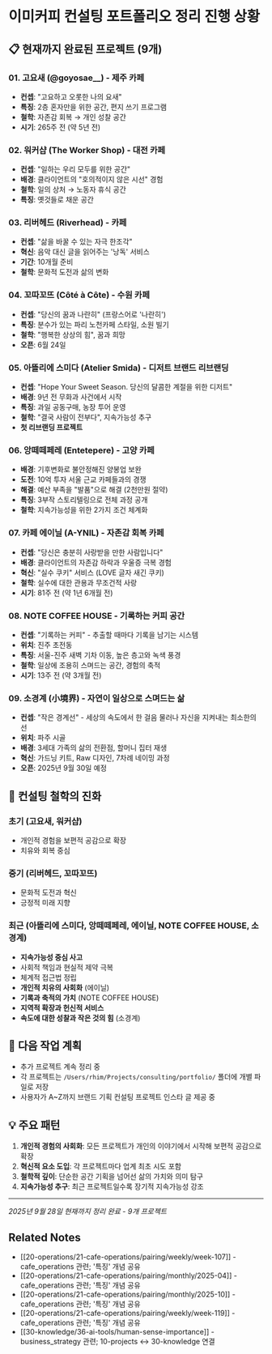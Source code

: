 # 이미커피 컨설팅 포트폴리오 정리 진행 상황

## 📋 현재까지 완료된 프로젝트 (9개)

### 01. 고요새 (@goyosae__) - 제주 카페
- **컨셉**: "고요하고 오롯한 나의 요새"
- **특징**: 2층 혼자만을 위한 공간, 편지 쓰기 프로그램
- **철학**: 자존감 회복 → 개인 성찰 공간
- **시기**: 265주 전 (약 5년 전)

### 02. 워커샵 (The Worker Shop) - 대전 카페
- **컨셉**: "일하는 우리 모두를 위한 공간"
- **배경**: 클라이언트의 "호의적이지 않은 시선" 경험
- **철학**: 일의 상처 → 노동자 휴식 공간
- **특징**: 옛것들로 채운 공간

### 03. 리버헤드 (Riverhead) - 카페
- **컨셉**: "삶을 바꿀 수 있는 자극 한조각"
- **혁신**: 음악 대신 글을 읽어주는 '낭독' 서비스
- **기간**: 10개월 준비
- **철학**: 문화적 도전과 삶의 변화

### 04. 꼬따꼬뜨 (Côté à Côte) - 수원 카페
- **컨셉**: "당신의 꿈과 나란히" (프랑스어로 '나란히')
- **특징**: 분수가 있는 파리 노천카페 스타일, 소원 빌기
- **철학**: "행복한 상상의 힘", 꿈과 희망
- **오픈**: 6월 24일

### 05. 아뜰리에 스미다 (Atelier Smida) - 디저트 브랜드 리브랜딩
- **컨셉**: "Hope Your Sweet Season. 당신의 달콤한 계절을 위한 디저트"
- **배경**: 9년 전 무화과 사건에서 시작
- **특징**: 과일 공동구매, 농장 투어 운영
- **철학**: "결국 사람이 전부다", 지속가능성 추구
- **첫 리브랜딩 프로젝트**

### 06. 앙떼떼페레 (Entetepere) - 고양 카페
- **배경**: 기후변화로 불안정해진 양봉업 보완
- **도전**: 10억 투자 서울 근교 카페들과의 경쟁
- **해결**: 예산 부족을 "발품"으로 해결 (2천만원 절약)
- **특징**: 3부작 스토리텔링으로 전체 과정 공개
- **철학**: 지속가능성을 위한 2가지 조건 체계화

### 07. 카페 에이닐 (A-YNIL) - 자존감 회복 카페
- **컨셉**: "당신은 충분히 사랑받을 만한 사람입니다"
- **배경**: 클라이언트의 자존감 하락과 우울증 극복 경험
- **혁신**: "실수 쿠키" 서비스 (LOVE 글자 새긴 쿠키)
- **철학**: 실수에 대한 관용과 무조건적 사랑
- **시기**: 81주 전 (약 1년 6개월 전)

### 08. NOTE COFFEE HOUSE - 기록하는 커피 공간
- **컨셉**: "기록하는 커피" - 추출할 때마다 기록을 남기는 시스템
- **위치**: 진주 초전동
- **특징**: 서울-진주 새벽 기차 이동, 높은 층고와 녹색 풍경
- **철학**: 일상에 조용히 스며드는 공간, 경험의 축적
- **시기**: 13주 전 (약 3개월 전)

### 09. 소경계 (小境界) - 자연이 일상으로 스며드는 삶
- **컨셉**: "작은 경계선" - 세상의 속도에서 한 걸음 물러나 자신을 지켜내는 최소한의 선
- **위치**: 파주 시골
- **배경**: 3세대 가족의 삶의 전환점, 할머니 집터 재생
- **혁신**: 가드닝 키트, Raw 디자인, 7차례 네이밍 과정
- **오픈**: 2025년 9월 30일 예정

## 🎯 컨설팅 철학의 진화

### 초기 (고요새, 워커샵)
- 개인적 경험을 보편적 공감으로 확장
- 치유와 회복 중심

### 중기 (리버헤드, 꼬따꼬뜨)
- 문화적 도전과 혁신
- 긍정적 미래 지향

### 최근 (아뜰리에 스미다, 앙떼떼페레, 에이닐, NOTE COFFEE HOUSE, 소경계)
- **지속가능성 중심 사고**
- 사회적 책임과 현실적 제약 극복
- 체계적 접근법 정립
- **개인적 치유의 사회화** (에이닐)
- **기록과 축적의 가치** (NOTE COFFEE HOUSE)
- **지역적 확장과 헌신적 서비스**
- **속도에 대한 성찰과 작은 것의 힘** (소경계)

## 📝 다음 작업 계획

- 추가 프로젝트 계속 정리 중
- 각 프로젝트는 `/Users/rhim/Projects/consulting/portfolio/` 폴더에 개별 파일로 저장
- 사용자가 A~Z까지 브랜드 기획 컨설팅 프로젝트 인스타 글 제공 중

## 💡 주요 패턴

1. **개인적 경험의 사회화**: 모든 프로젝트가 개인의 이야기에서 시작해 보편적 공감으로 확장
2. **혁신적 요소 도입**: 각 프로젝트마다 업계 최초 시도 포함
3. **철학적 깊이**: 단순한 공간 기획을 넘어선 삶의 가치와 의미 탐구
4. **지속가능성 추구**: 최근 프로젝트일수록 장기적 지속가능성 강조

---
*2025년 9월 28일 현재까지 정리 완료 - 9개 프로젝트*

## Related Notes

- [[20-operations/21-cafe-operations/pairing/weekly/week-107]] - cafe_operations 관련; '특징' 개념 공유
- [[20-operations/21-cafe-operations/pairing/monthly/2025-04]] - cafe_operations 관련; '특징' 개념 공유
- [[20-operations/21-cafe-operations/pairing/monthly/2025-10]] - cafe_operations 관련; '특징' 개념 공유
- [[20-operations/21-cafe-operations/pairing/weekly/week-119]] - cafe_operations 관련; '특징' 개념 공유
- [[30-knowledge/36-ai-tools/human-sense-importance]] - business_strategy 관련; 10-projects ↔ 30-knowledge 연결
